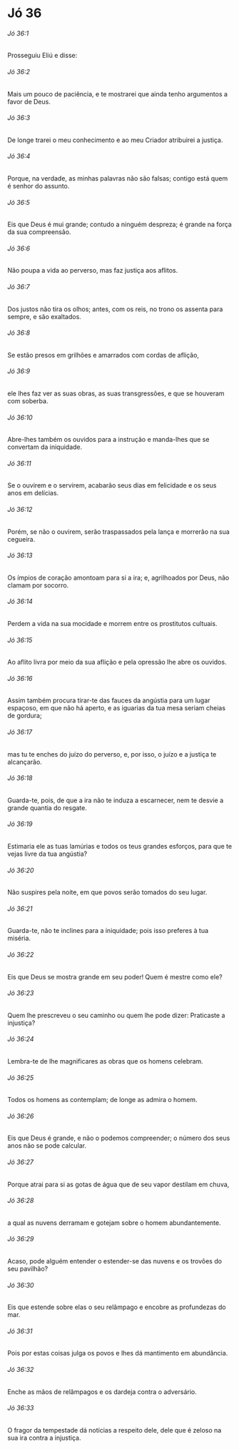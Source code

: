 # Jó 36

###### Jó 36:1

Prosseguiu Eliú e disse:

###### Jó 36:2

Mais um pouco de paciência, e te mostrarei que ainda tenho argumentos a favor de Deus.

###### Jó 36:3

De longe trarei o meu conhecimento e ao meu Criador atribuirei a justiça.

###### Jó 36:4

Porque, na verdade, as minhas palavras não são falsas; contigo está quem é senhor do assunto.

###### Jó 36:5

Eis que Deus é mui grande; contudo a ninguém despreza; é grande na força da sua compreensão.

###### Jó 36:6

Não poupa a vida ao perverso, mas faz justiça aos aflitos.

###### Jó 36:7

Dos justos não tira os olhos; antes, com os reis, no trono os assenta para sempre, e são exaltados.

###### Jó 36:8

Se estão presos em grilhões e amarrados com cordas de aflição,

###### Jó 36:9

ele lhes faz ver as suas obras, as suas transgressões, e que se houveram com soberba.

###### Jó 36:10

Abre-lhes também os ouvidos para a instrução e manda-lhes que se convertam da iniquidade.

###### Jó 36:11

Se o ouvirem e o servirem, acabarão seus dias em felicidade e os seus anos em delícias.

###### Jó 36:12

Porém, se não o ouvirem, serão traspassados pela lança e morrerão na sua cegueira.

###### Jó 36:13

Os ímpios de coração amontoam para si a ira; e, agrilhoados por Deus, não clamam por socorro.

###### Jó 36:14

Perdem a vida na sua mocidade e morrem entre os prostitutos cultuais.

###### Jó 36:15

Ao aflito livra por meio da sua aflição e pela opressão lhe abre os ouvidos.

###### Jó 36:16

Assim também procura tirar-te das fauces da angústia para um lugar espaçoso, em que não há aperto, e as iguarias da tua mesa seriam cheias de gordura;

###### Jó 36:17

mas tu te enches do juízo do perverso, e, por isso, o juízo e a justiça te alcançarão.

###### Jó 36:18

Guarda-te, pois, de que a ira não te induza a escarnecer, nem te desvie a grande quantia do resgate.

###### Jó 36:19

Estimaria ele as tuas lamúrias e todos os teus grandes esforços, para que te vejas livre da tua angústia?

###### Jó 36:20

Não suspires pela noite, em que povos serão tomados do seu lugar.

###### Jó 36:21

Guarda-te, não te inclines para a iniquidade; pois isso preferes à tua miséria.

###### Jó 36:22

Eis que Deus se mostra grande em seu poder! Quem é mestre como ele?

###### Jó 36:23

Quem lhe prescreveu o seu caminho ou quem lhe pode dizer: Praticaste a injustiça?

###### Jó 36:24

Lembra-te de lhe magnificares as obras que os homens celebram.

###### Jó 36:25

Todos os homens as contemplam; de longe as admira o homem.

###### Jó 36:26

Eis que Deus é grande, e não o podemos compreender; o número dos seus anos não se pode calcular.

###### Jó 36:27

Porque atrai para si as gotas de água que de seu vapor destilam em chuva,

###### Jó 36:28

a qual as nuvens derramam e gotejam sobre o homem abundantemente.

###### Jó 36:29

Acaso, pode alguém entender o estender-se das nuvens e os trovões do seu pavilhão?

###### Jó 36:30

Eis que estende sobre elas o seu relâmpago e encobre as profundezas do mar.

###### Jó 36:31

Pois por estas coisas julga os povos e lhes dá mantimento em abundância.

###### Jó 36:32

Enche as mãos de relâmpagos e os dardeja contra o adversário.

###### Jó 36:33

O fragor da tempestade dá notícias a respeito dele, dele que é zeloso na sua ira contra a injustiça.

